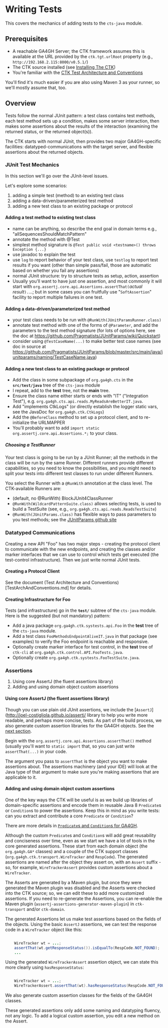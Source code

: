 # Writing Tests

This covers the mechanics of adding tests to the `cts-java` module.

## Prerequisites
- A reachable GA4GH Server; the CTK framework assumes this is available at the URL provided by the `ctk.tgt.urlRoot`
property (e.g., `http://192.168.2.115:8000/v0.5.1/`)
- The CTK source installed (see [Installing The CTK](InstallingTheCTK.md))
- You're familiar with the [CTK Test Architecture and Conventions](TestArchAndConventions.md)

You'll find it's much easier if you are also using Maven 3 as your runner, so we'll mostly assume that, too.

## Overview

Tests follow the normal JUnit pattern: a test class contains test methods, each test method sets up a condition, makes
some server interaction, then makes some assertions about the results of the interaction (examining the returned status,
or the returned object(s)).

The CTK starts with normal JUnit, then provides two major GA4GH-specific facilities: datatyped-communications with the
target server, and flexible assertions about the returned objects.

### JUnit Test Mechanics

In this section we'll go over the JUnit-level issues.

Let's explore some scenarios:

1. adding a simple test (method) to an existing test class
1. adding a data-driven/parameterized test method
1. adding a new test class to an existing package or protocol

#### Adding a test method to existing test class
- name can be anything, so describe the end goal in domain terms e.g., "allSequencesShouldMatchPattern"
- annotate the method with @Test
- simplest method signature is `@Test public void <testname>() throws Exception {...}`
- use javadoc to explain the test
- use `log` to report behavior of your test class, use `testlog` to report test results if you want (other than simple
pass/fail, those are automatic based on whether you fail any assertions)
- normal JUnit structure: try to structure tests as setup, action, assertion
- Usually you'll want to have just one assertion, and most commonly it will start with
`org.assertj.core.api.Assertions.assertThat(`*actual result*`).`...; but in some cases you can fruitfully use
"`SoftAssertion`" facility to report multiple failures in one test.

#### Adding a data-driven/parameterized test method
- your test class needs to be run with `@RunWith(JUnitParamsRunner.class)`
- annotate test method with one of the forms of `@Parameter`, and add the parameters to the test method signature (for
lots of options here, see the doc at https://github.com/Pragmatists/JUnitParams/wiki/Quickstart)
- consider using `@TestCaseName(...)` to make better test case names (see doc in source at
https://github.com/Pragmatists/JUnitParams/blob/master/src/main/java/junitparams/naming/TestCaseName.java)

#### Adding a new test class to an existing package or protocol
- Add the class in some subpackage of `org.ga4gh.cts` in the **`src/test/java`** tree of the `cts-java` module
- I repeat, add to the **test** tree, not the **main** tree.
- Ensure the class name either starts or ends with "IT" ("Integration Test"),
e.g. `org.ga4gh.cts.api.reads.MyReadsAreBetterIT.java`.
- Add "implements CtkLogs" (or directly establish the logger static vars, see the JavaDoc for `org.ga4gh.ctk.CtkLogs`)
- Add the `@BeforeClass` method to set up a protocol client, and to re-initialize the URLMAPPER
- You'll probably want to add `import static org.assertj.core.api.Assertions.*;` to your class.

##### Choosing a TestRunner
Your test class is going to be run by a JUnit Runner; all the methods in the class will be run by the same Runner.
Different runners provide different capabilities, so you need to know the possibilities, and you might need to
split your tests into different test classes to run under different Runners.

You select the Runner with a `@RunWith` annotation at the class level. The CTK-available Runners are:
- (default, no @RunWith) BlockJUnit4ClassRunner
- `@RunWith(WildcardPatternSuite.class)` allows selecting tests, is used to build a TestSuite (see, e.g.,
`org.ga4gh.cts.api.reads.ReadsTestSuite`)
- `@RunWith(JUnitParams.class)` has flexible ways to pass parameters to you test methods; see the [JUnitParams github
site](https://github.com/Pragmatists/JUnitParams)

### Datatyped Communications

Creating a new API "Foo" has two major steps - creating the protocol client to communicate with the new endpoints,
and creating the classes and/or marker interfaces that we can use to control which tests get executed (the test-control
infrastructure). Then we just write normal JUnit tests.

#### Creating a Protocol Client

See the document (Test Architecture and Conventions)[TestArchAndConventions.md] for details.

#### Creating Infrastructure for Foo

Tests (and infrastructure) go in the **`test/`** subtree of the `cts-java` module. Here is the suggested (but not
mandatory) pattern:

- Add a java package `org.ga4gh.ctk.systests.api.Foo` in the **test** tree of the `cts-java` module.
- Add a test class `FooMethodsEndpointAliveIT.java` in that package (see examples) to verify the Foo endpoint is
reachable and responsive.
- Optionally create marker interface for test control, in the **test** tree of `ctk-cli` at
`org.ga4gh.ctk.control.API.FooTests.java`.
- Optionally create `org.ga4gh.ctk.systests.FooTestSuite.java`.

### Assertions

1. Using core AssertJ (the fluent assertions library)
1. Adding and using domain object custom assertions

#### Using core AssertJ (the fluent assertions library)
Though you can use plain old JUnit assertions, we include the [`AssertJ`](http://joel-costigliola.github.io/assertj/ library
to help you write more readable, and perhaps more concise, tests.  As part of the build process, we also generate custom
assertion libraries for the GA4GH objects.  See the
[next section](#adding-and-using-domain-object-custom-assertions).

Begin with the `org.assertj.core.api.Assertions.assertThat()` method (usually you'll want to `static import` that,
so you can just write `assertThat(...)` in your code.

The argument you pass to `assertThat` is the object you want to make assertions about.  The assertions machinery (and your
IDE) will look at the Java type of that argument to make sure you're making assertions that are applicable to it.

#### Adding and using domain object custom assertions
One of the key ways the CTK will be useful is as we build up libraries of domain-specific assertions and encode them in
reusable Java 8 `Predicate`s or `Condition`s to power the assertions. Keep this in mind as you write tests: can you extract
and contribute a core `Predicate` or `Condition`?

There are more details in [`Predicate`s and `Condition`s for GA4GH](PredicatesAndConditions.md).

Although the custom `Predicate`s and `Condition`s will add great reusability and conciseness over time, even as we start
we have a lot of tools in the core generated assertions. These start from each domain object (the `org.ga4gh.GA*`
classes) and a couple of the CTK support classes (`org.ga4gh.ctk.transport.WireTracker` and `RespCode`). The generated
assertions are named after the object they assert on, with an `Assert` suffix - so, for example, `WireTrackerAssert`
provides custom assertions about a `WireTracker`.

The Asserts are generated by a Maven plugin, but once they were generated the Maven plugin was disabled and the Asserts
were checked into the CTK source; so, we can edit these to add more customized assertions. If you need to re-generate
the Assertions, you can re-enable the Maven plugin (`assertj-assertions-generator-maven-plugin`) in `ctk-transport`
and/or `ctk-domain`.

The generated Assertions let us make test assertions based on the fields of the objects.  Using the basic `AssertJ` assertions,
we can test the response code in a `WireTracker` object like this:

```java

    WireTracker wt = ...;
    assertThat(wt.getResponseStatus()).isEqualTo(RespCode.NOT_FOUND);
    ...

```

Using the generated `WireTrackerAssert` assertion object, we can state this more clearly using `hasResponseStatus`:

```java

    WireTracker wt = ...;
    WireTrackerAssert.assertThat(wt).hasResponseStatus(RespCode.NOT_FOUND);

```

We also generate custom assertion classes for the fields of the GA4GH classes.

These generated assertions only add some naming and datatyping fluency, not any logic. To add a logical custom
assertion, you edit a new method on the Assert.

